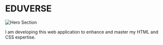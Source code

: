 # EDUVERSE

![Hero Section](https://drive.google.com/thumbnail?id=14cakqlYOQN1IcaBuMbCYmhiz7x8V8Tji&sz=w1000)

I am developing this web application to enhance and master my HTML and CSS expertise.
